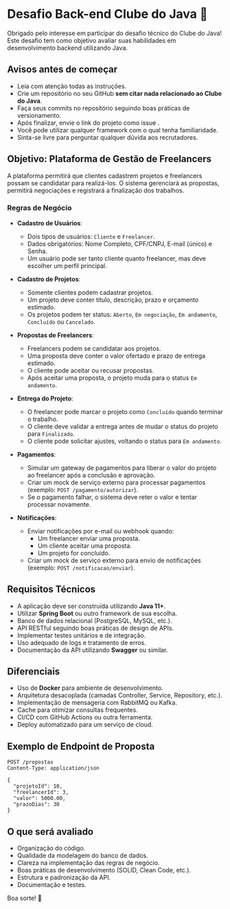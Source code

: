 # Desafio Back-end Clube do Java 🍵

Obrigado pelo interesse em participar do desafio técnico do Clube do Java! 
Este desafio tem como objetivo avaliar suas habilidades em desenvolvimento backend utilizando Java.

## Avisos antes de começar

- Leia com atenção todas as instruções.
- Crie um repositório no seu GitHub **sem citar nada relacionado ao Clube do Java**.
- Faça seus commits no repositório seguindo boas práticas de versionamento.
- Após finalizar, envie o link do projeto como issue .
- Você pode utilizar qualquer framework com o qual tenha familiaridade.
- Sinta-se livre para perguntar qualquer dúvida aos recrutadores.

## Objetivo: Plataforma de Gestão de Freelancers

A plataforma permitirá que clientes cadastrem projetos e freelancers possam se candidatar para realizá-los. 
O sistema gerenciará as propostas, permitirá negociações e registrará a finalização dos trabalhos.

### Regras de Negócio

- **Cadastro de Usuários**:
  - Dois tipos de usuários: `Cliente` e `Freelancer`.
  - Dados obrigatórios: Nome Completo, CPF/CNPJ, E-mail (único) e Senha.
  - Um usuário pode ser tanto cliente quanto freelancer, mas deve escolher um perfil principal.
  
- **Cadastro de Projetos**:
  - Somente clientes podem cadastrar projetos.
  - Um projeto deve conter título, descrição, prazo e orçamento estimado.
  - Os projetos podem ter status: `Aberto`, `Em negociação`, `Em andamento`, `Concluído` ou `Cancelado`.

- **Propostas de Freelancers**:
  - Freelancers podem se candidatar aos projetos.
  - Uma proposta deve conter o valor ofertado e prazo de entrega estimado.
  - O cliente pode aceitar ou recusar propostas.
  - Após aceitar uma proposta, o projeto muda para o status `Em andamento`.

- **Entrega do Projeto**:
  - O freelancer pode marcar o projeto como `Concluído` quando terminar o trabalho.
  - O cliente deve validar a entrega antes de mudar o status do projeto para `Finalizado`.
  - O cliente pode solicitar ajustes, voltando o status para `Em andamento`.

- **Pagamentos**:
  - Simular um gateway de pagamentos para liberar o valor do projeto ao freelancer após a conclusão e aprovação.
  - Criar um mock de serviço externo para processar pagamentos (exemplo: `POST /pagamento/autorizar`).
  - Se o pagamento falhar, o sistema deve reter o valor e tentar processar novamente.

- **Notificações**:
  - Enviar notificações por e-mail ou webhook quando:
    - Um freelancer enviar uma proposta.
    - Um cliente aceitar uma proposta.
    - Um projeto for concluído.
  - Criar um mock de serviço externo para envio de notificações (exemplo: `POST /notificacao/enviar`).

## Requisitos Técnicos

- A aplicação deve ser construída utilizando **Java 11+**.
- Utilizar **Spring Boot** ou outro framework de sua escolha.
- Banco de dados relacional (PostgreSQL, MySQL, etc.).
- API RESTful seguindo boas práticas de design de APIs.
- Implementar testes unitários e de integração.
- Uso adequado de logs e tratamento de erros.
- Documentação da API utilizando **Swagger** ou similar.

## Diferenciais

- Uso de **Docker** para ambiente de desenvolvimento.
- Arquitetura desacoplada (camadas Controller, Service, Repository, etc.).
- Implementação de mensageria com RabbitMQ ou Kafka.
- Cache para otimizar consultas frequentes.
- CI/CD com GitHub Actions ou outra ferramenta.
- Deploy automatizado para um serviço de cloud.

## Exemplo de Endpoint de Proposta

```http request
POST /propostas
Content-Type: application/json

{
  "projetoId": 10,
  "freelancerId": 3,
  "valor": 5000.00,
  "prazoDias": 30
}
```

## O que será avaliado

- Organização do código.
- Qualidade da modelagem do banco de dados.
- Clareza na implementação das regras de negócio.
- Boas práticas de desenvolvimento (SOLID, Clean Code, etc.).
- Estrutura e padronização da API.
- Documentação e testes.

Boa sorte! 🚀

